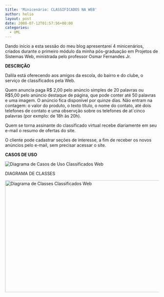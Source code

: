 ```yaml
---
title: 'Minicenário: CLASSIFICADOS NA WEB'
author: helio
layout: post
date: 2008-07-12T01:57:56+00:00
categories:
  - UML
---
```

Dando início a esta sessão do meu blog apresentarei 4 minicenários, criados durante o primeiro módulo da minha pós-graduação em Projetos de Sistemas Web, ministrada pelo professor Osmar Fernandes Jr.

**DESCRIÇÃO**

Dalila está oferecendo aos amigos da escola, do bairro e do clube, o serviço de classificados pela Web.

Quem anuncia paga R$ 2,00 pelo anúncio simples de 20 palavras ou R$5,00 pelo anúncio destaque de página, que pode conter até 50 palavras e uma imagem. O anúncio fica disponível por quinze dias. Não entram na contagem: o valor do produto, o texto título, o nome do contato, até dois telefones de contato e uma observção sobre os telefones de at´cinco palavras (por exmplo: de 18h às 20h).

Quem se torna assinante do classificado virtual recebe diariamente em seu e-mail o resumo de ofertas do site.

O cliente pode cadastrar seções de interesse, a fim de receber os novos anúncios pelo e-mail, sem precisar acessar o site.

**CASOS DE USO**
  
![Diagrama de Casos de Uso Classificados Web][1]

DIAGRAMA DE CLASSES

<img src="/uploads/2008/07/classificado-na-web-diagrama-de-classe.png" alt="Diagrama de Classes Classificados Web" height="367" width="682" />

 [1]: /uploads/2008/07/classificado-na-web.png